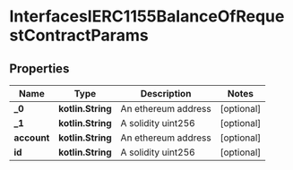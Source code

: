 
# InterfacesIERC1155BalanceOfRequestContractParams

## Properties
Name | Type | Description | Notes
------------ | ------------- | ------------- | -------------
**_0** | **kotlin.String** | An ethereum address |  [optional]
**_1** | **kotlin.String** | A solidity uint256 |  [optional]
**account** | **kotlin.String** | An ethereum address |  [optional]
**id** | **kotlin.String** | A solidity uint256 |  [optional]



